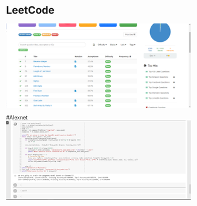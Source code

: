 # LeetCode
![GITHUB]( https://github.com/gailllelg1/LeetCode/blob/master/10%E9%A1%8C%E5%9C%96.png)

#Alexnet
![GITHUB]( https://github.com/gailllelg1/LeetCode/blob/master/AlexNet.PNG)
